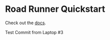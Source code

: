 # Road Runner Quickstart

Check out the [docs](https://rr.brott.dev/docs/v1-0/tuning/).

Test Commit from Laptop #3
